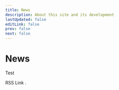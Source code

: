 ```yaml
---
title: News
description: About this site and its development
lastUpdated: false
editLink: false
prev: false
next: false
---
```


<script setup>
import News from "@theme/components/News.vue";
import RssLink from "@theme/components/RssLink.vue";
</script>

# News

Test

RSS Link <RssLink />.

<News />